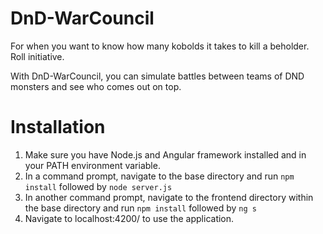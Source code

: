 # DnD-WarCouncil
For when you want to know how many kobolds it takes to kill a beholder. Roll initiative. 

With DnD-WarCouncil, you can simulate battles between teams of DND monsters and see who comes out on top.

# Installation
1. Make sure you have Node.js and Angular framework installed and in your PATH environment variable.
2. In a command prompt, navigate to the base directory and run `npm install` followed by `node server.js`
3. In another command prompt, navigate to the frontend directory within the base directory and run `npm install` followed by `ng s`
4. Navigate to localhost:4200/ to use the application.
